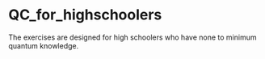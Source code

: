 # QC_for_highschoolers
The exercises are designed for high schoolers who have none to minimum quantum knowledge. 
